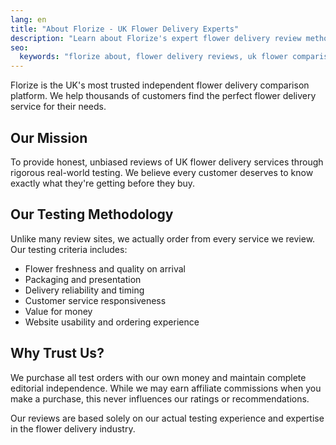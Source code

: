 ```yaml
---
lang: en
title: "About Florize - UK Flower Delivery Experts"
description: "Learn about Florize's expert flower delivery review methodology and team."
seo:
  keywords: "florize about, flower delivery reviews, uk flower comparison"
---
```


Florize is the UK's most trusted independent flower delivery comparison platform. We help thousands of customers find the perfect flower delivery service for their needs.

## Our Mission

To provide honest, unbiased reviews of UK flower delivery services through rigorous real-world testing. We believe every customer deserves to know exactly what they're getting before they buy.

## Our Testing Methodology

Unlike many review sites, we actually order from every service we review. Our testing criteria includes:

- Flower freshness and quality on arrival
- Packaging and presentation
- Delivery reliability and timing
- Customer service responsiveness
- Value for money
- Website usability and ordering experience

## Why Trust Us?

We purchase all test orders with our own money and maintain complete editorial independence. While we may earn affiliate commissions when you make a purchase, this never influences our ratings or recommendations.

Our reviews are based solely on our actual testing experience and expertise in the flower delivery industry.
